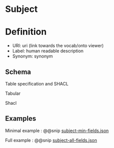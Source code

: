 # Subject

# Definition

* URI: uri (link towards the vocab/onto viewer)
* Label: human readable description
* Synonym: synonym


## Schema

Table specification and SHACL

Tabular


Shacl




## Examples

Minimal example
: @@snip [subject-min-fields.json](../../assets/entities/subject-min-fields.json)

Full example
:   @@snip [subject-all-fields.json](../../assets/entities/subject-all-fields.json)

